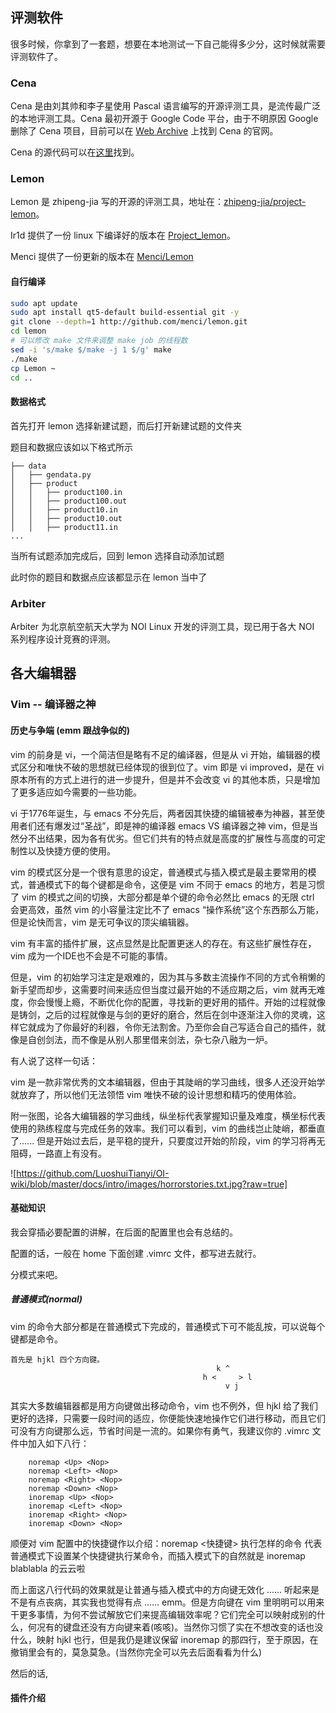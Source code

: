 ## 评测软件

很多时候，你拿到了一套题，想要在本地测试一下自己能得多少分，这时候就需要评测软件了。

### Cena

Cena 是由刘其帅和李子星使用 Pascal 语言编写的开源评测工具，是流传最广泛的本地评测工具。Cena 最初开源于 Google Code 平台，由于不明原因 Google 删除了 Cena 项目，目前可以在 [Web Archive](https://web.archive.org/web/20131023112258/http://code.google.com/p/cena/) 上找到 Cena 的官网。

Cena 的源代码可以在[这里](https://github.com/billchenchina/cena)找到。

### Lemon

Lemon 是 zhipeng-jia 写的开源的评测工具，地址在：[zhipeng-jia/project-lemon](https://github.com/zhipeng-jia/project-lemon)。

Ir1d 提供了一份 linux 下编译好的版本在 [Project_lemon](https://github.com/FreestyleOJ/Project_lemon/tree/Built)。

Menci 提供了一份更新的版本在 [Menci/Lemon](https://github.com/Menci/Lemon/)

#### 自行编译

```bash
sudo apt update
sudo apt install qt5-default build-essential git -y
git clone --depth=1 http://github.com/menci/lemon.git
cd lemon
# 可以修改 make 文件来调整 make job 的线程数
sed -i 's/make $/make -j 1 $/g' make
./make
cp Lemon ~
cd ..
```

#### 数据格式

首先打开 lemon 选择新建试题，而后打开新建试题的文件夹

题目和数据应该如以下格式所示
```
├── data
│   ├── gendata.py
│   ├── product
│   │   ├── product100.in
│   │   ├── product100.out
│   │   ├── product10.in
│   │   ├── product10.out
│   │   ├── product11.in
...
```

当所有试题添加完成后，回到 lemon 选择自动添加试题

此时你的题目和数据点应该都显示在 lemon 当中了



### Arbiter

Arbiter 为北京航空航天大学为 NOI Linux 开发的评测工具，现已用于各大 NOI 系列程序设计竞赛的评测。


## 各大编辑器
### Vim -- 编译器之神
#### 历史与争端 (emm 跟战争似的)
vim 的前身是 vi，一个简洁但是略有不足的编译器，但是从 vi 开始，编辑器的模式区分和唯快不破的思想就已经体现的很到位了。vim 即是 vi improved，是在 vi 原本所有的方式上进行的进一步提升，但是并不会改变 vi 的其他本质，只是增加了更多适应如今需要的一些功能。

vi 于1776年诞生，与 emacs 不分先后，两者因其快捷的编辑被奉为神器，甚至使用者们还有爆发过“圣战”，即是神的编译器 emacs VS 编译器之神 vim，但是当然分不出结果，因为各有优劣。但它们共有的特点就是高度的扩展性与高度的可定制性以及快捷方便的使用。

vim 的模式区分是一个很有意思的设定，普通模式与插入模式是最主要常用的模式，普通模式下的每个键都是命令，这便是 vim 不同于 emacs 的地方，若是习惯了 vim 的模式之间的切换，大部分都是单个键的命令必然比 emacs 的无限 ctrl 会更高效，虽然 vim 的小容量注定比不了 emacs “操作系统”这个东西那么万能，但是论快而言，vim 是无可争议的顶尖编辑器。

vim 有丰富的插件扩展，这点显然是比配置更迷人的存在。有这些扩展性存在，vim 成为一个IDE也不会是不可能的事情。

但是，vim 的初始学习注定是艰难的，因为其与多数主流操作不同的方式令稍懒的新手望而却步，这需要时间来适应但当度过最开始的不适应期之后，vim 就再无难度，你会慢慢上瘾，不断优化你的配置，寻找新的更好用的插件。开始的过程就像是铸剑，之后的过程就像是与剑的更好的磨合，然后在剑中逐渐注入你的灵魂，这样它就成为了你最好的利器，令你无法割舍。乃至你会自己写适合自己的插件，就像是自创剑法，而不像是从别人那里借来剑法，杂七杂八融为一炉。

有人说了这样一句话：

vim 是一款非常优秀的文本编辑器，但由于其陡峭的学习曲线，很多人还没开始学就放弃了，所以他们无法领悟 vim 唯快不破的设计思想和精巧的使用体验。

附一张图，论各大编辑器的学习曲线，纵坐标代表掌握知识量及难度，横坐标代表使用的熟练程度与完成任务的效率。我们可以看到，vim 的曲线岂止陡峭，都垂直了...... 但是开始过去后，是平稳的提升，只要度过开始的阶段，vim 的学习将再无阻碍，一路直上有没有。

![https://github.com/LuoshuiTianyi/OI-wiki/blob/master/docs/intro/images/horrorstories.txt.jpg?raw=true]

#### 基础知识
我会穿插必要配置的讲解，在后面的配置里也会有总结的。

配置的话，一般在 home 下面创建 .vimrc 文件，都写进去就行。

分模式来吧。

##### 普通模式(normal)
vim 的命令大部分都是在普通模式下完成的，普通模式下可不能乱按，可以说每个键都是命令。
```
首先是 hjkl 四个方向键。                         
                                              k ^
                                           h <     > l
                                                v j
```

其实大多数编辑器都是用方向键做出移动命令，vim 也不例外，但 hjkl 给了我们更好的选择，只需要一段时间的适应，你便能快速地操作它们进行移动，而且它们可没有方向键那么远，节省时间是一流的。如果你有勇气，我建议你的 .vimrc 文件中加入如下八行：

```
    noremap <Up> <Nop>
    noremap <Left> <Nop>
    noremap <Right> <Nop>
    noremap <Down> <Nop>
    inoremap <Up> <Nop>
    inoremap <Left> <Nop>
    inoremap <Right> <Nop>
    inoremap <Down> <Nop>
```
顺便对 vim 配置中的快捷键作以介绍：noremap <快捷键> 执行怎样的命令  代表普通模式下设置某个快捷键执行某命令，而插入模式下的自然就是 inoremap blablabla 的云云啦

而上面这八行代码的效果就是让普通与插入模式中的方向键无效化  ...... 听起来是不是有点丧病，其实我也觉得有点 ...... emm。但是方向键在 vim 里明明可以用来干更多事情，为何不尝试解放它们来提高编辑效率呢？它们完全可以映射成别的什么，何况有的键盘还没有方向键来着(咳咳)。当然你习惯了实在不想改变的话也没什么，映射 hjkl 也行，但是我仍是建议保留 inoremap 的那四行，至于原因，在撤销里会有的，莫急莫急。(当然你完全可以先去后面看看为什么)

然后的话,

#### 插件介绍

